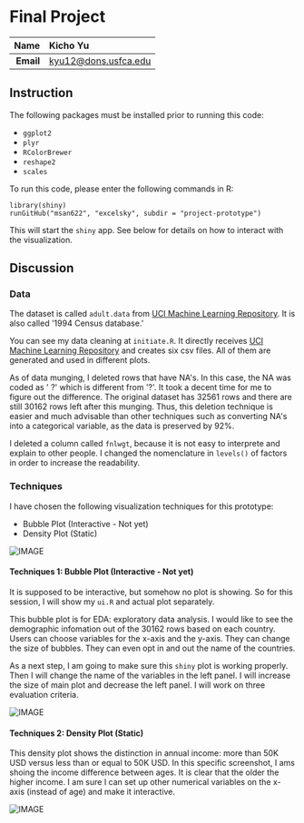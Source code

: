 Final Project
==============================

| **Name**  | Kicho Yu  |
|----------:|:-------------|
| **Email** | kyu12@dons.usfca.edu |

## Instruction ##
The following packages must be installed prior to running this code:
- `ggplot2`
- `plyr` 
- `RColorBrewer` 
- `reshape2` 
- `scales` 

To run this code, please enter the following commands in R:

```
library(shiny)
runGitHub("msan622", "excelsky", subdir = "project-prototype")
```
This will start the `shiny` app. See below for details on how to interact with the visualization.  


## Discussion ##
### Data ###
The dataset is called `adult.data` from [UCI Machine Learning Repository](https://archive.ics.uci.edu/ml/datasets/Adult). It is also called '1994 Census database.'  

You can see my data cleaning at `initiate.R`. It directly receives [UCI Machine Learning Repository](https://archive.ics.uci.edu/ml/datasets/Adult) and creates six csv files. All of them are generated and used in different plots.

As of data munging, I deleted rows that have NA's. In this case, the NA was coded as ' ?' which is different from '?'. It took a decent time for me to figure out the difference. The original dataset has 32561 rows and there are still 30162 rows left after this munging. Thus, this deletion technique is easier and much advisable than other techniques such as converting NA's into a categorical variable, as the data is preserved by 92%.

I deleted a column called `fnlwgt`, because it is not easy to interprete and explain to other people. I changed the nomenclature in `levels()` of factors in order to increase the readability. 


### Techniques ###

I have chosen the following visualization techniques for this prototype:

- Bubble Plot (Interactive - Not yet)
- Density Plot (Static)

![IMAGE](interactive.jpg) 

#### Techniques 1: Bubble Plot (Interactive - Not yet) ####
It is supposed to be interactive, but somehow no plot is showing. So for this session, I will show my `ui.R` and actual plot separately.  

This bubble plot is for EDA: exploratory data analysis. I would like to see the demographic infomation out of the 30162 rows based on each country. Users can choose variables for the x-axis and the y-axis. They can change the size of bubbles. They can even opt in and out the name of the countries.  

As a next step, I am going to make sure this `shiny` plot is working properly. Then I will change the name of the variables in the left panel. I will increase the size of main plot and decrease the left panel. I will work on three evaluation criteria.

![IMAGE](bubble.jpg) 


#### Techniques 2: Density Plot (Static) ####
This density plot shows the distinction in annual income: more than 50K USD versus less than or equal to 50K USD. In this specific screenshot, I ams shoing the income difference between ages. It is clear that the older the higher income. I am sure I can set up other numerical variables on the x-axis (instead of age) and make it interactive.

![IMAGE](density.jpg) 
